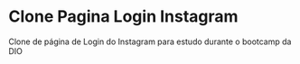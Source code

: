 # Clone Pagina Login Instagram
 Clone de página de Login do Instagram para estudo durante o bootcamp da DIO
